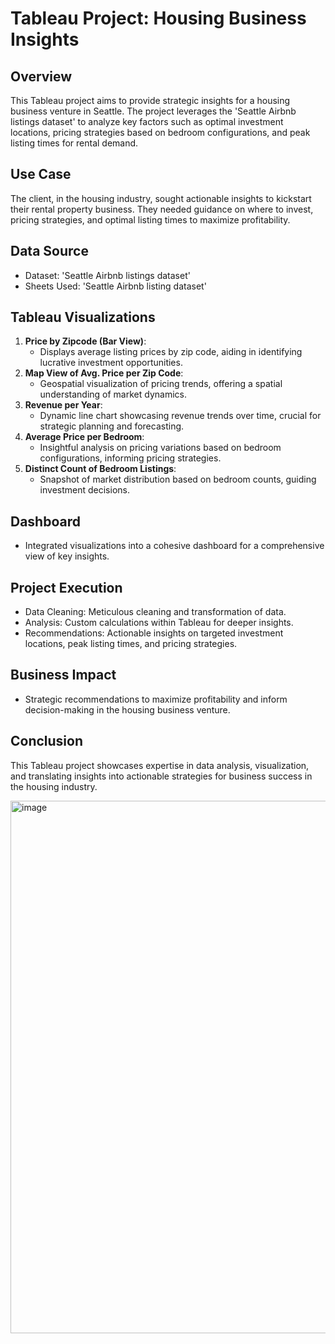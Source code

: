 # Tableau Project: Housing Business Insights

## Overview
This Tableau project aims to provide strategic insights for a housing business venture in Seattle. The project leverages the 'Seattle Airbnb listings dataset' to analyze key factors such as optimal investment locations, pricing strategies based on bedroom configurations, and peak listing times for rental demand.

## Use Case
The client, in the housing industry, sought actionable insights to kickstart their rental property business. They needed guidance on where to invest, pricing strategies, and optimal listing times to maximize profitability.

## Data Source
- Dataset: 'Seattle Airbnb listings dataset'
- Sheets Used: 'Seattle Airbnb listing dataset'


## Tableau Visualizations
1. **Price by Zipcode (Bar View)**:
   - Displays average listing prices by zip code, aiding in identifying lucrative investment opportunities.
2. **Map View of Avg. Price per Zip Code**:
   - Geospatial visualization of pricing trends, offering a spatial understanding of market dynamics.
3. **Revenue per Year**:
   - Dynamic line chart showcasing revenue trends over time, crucial for strategic planning and forecasting.
4. **Average Price per Bedroom**:
   - Insightful analysis on pricing variations based on bedroom configurations, informing pricing strategies.
5. **Distinct Count of Bedroom Listings**:
   - Snapshot of market distribution based on bedroom counts, guiding investment decisions.

## Dashboard
- Integrated visualizations into a cohesive dashboard for a comprehensive view of key insights.

## Project Execution
- Data Cleaning: Meticulous cleaning and transformation of data.
- Analysis: Custom calculations within Tableau for deeper insights.
- Recommendations: Actionable insights on targeted investment locations, peak listing times, and pricing strategies.

## Business Impact
- Strategic recommendations to maximize profitability and inform decision-making in the housing business venture.


## Conclusion
This Tableau project showcases expertise in data analysis, visualization, and translating insights into actionable strategies for business success in the housing industry. 

<img width="852" alt="image" src="https://github.com/Sukumar777/Tableau-projects/assets/90702008/c2052858-2892-4e05-bce0-c1bb07f40217">


